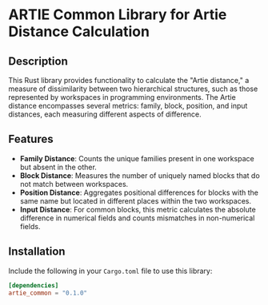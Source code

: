 # ARTIE Common Library for Artie Distance Calculation

## Description

This Rust library provides functionality to calculate the "Artie distance," a measure of dissimilarity between two hierarchical structures, such as those represented by workspaces in programming environments. The Artie distance encompasses several metrics: family, block, position, and input distances, each measuring different aspects of difference.

## Features

- **Family Distance**: Counts the unique families present in one workspace but absent in the other.
- **Block Distance**: Measures the number of uniquely named blocks that do not match between workspaces.
- **Position Distance**: Aggregates positional differences for blocks with the same name but located in different places within the two workspaces.
- **Input Distance**: For common blocks, this metric calculates the absolute difference in numerical fields and counts mismatches in non-numerical fields.

## Installation

Include the following in your `Cargo.toml` file to use this library:

```toml
[dependencies]
artie_common = "0.1.0"
